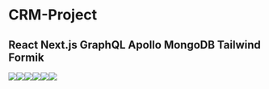 # CRM-Project
## React Next.js GraphQL Apollo MongoDB Tailwind Formik

<img src="https://img.shields.io/badge/React-20232A?style=for-the-badge&logo=react&logoColor=61DAFB"><img src="https://img.shields.io/badge/Next-black?style=for-the-badge&logo=next.js&logoColor=white"><img src="https://img.shields.io/badge/-GraphQL-E10098?style=for-the-badge&logo=graphql&logoColor=white"><img src ="https://img.shields.io/badge/-ApolloGraphQL-311C87?style=for-the-badge&logo=apollo-graphql"><img src="https://img.shields.io/badge/MongoDB-4EA94B?style=for-the-badge&logo=mongodb&logoColor=white"><img src="https://img.shields.io/badge/tailwindcss-%2338B2AC.svg?style=for-the-badge&logo=tailwind-css&logoColor=white">

